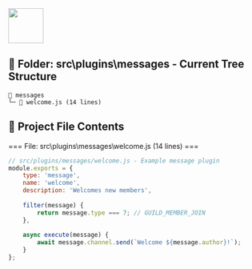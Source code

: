 <img src="https://banes-lab.com/assets/images/banes_lab/700px_Main_Animated.gif" width="70" />

## 📂 Folder: src\plugins\messages - Current Tree Structure
```
📂 messages
└─ 📜 welcome.js (14 lines)
```

## 📄 Project File Contents


=== File: src\plugins\messages\welcome.js (14 lines) ===

```javascript
// src/plugins/messages/welcome.js - Example message plugin
module.exports = {
    type: 'message',
    name: 'welcome',
    description: 'Welcomes new members',
    
    filter(message) {
        return message.type === 7; // GUILD_MEMBER_JOIN
    },
    
    async execute(message) {
        await message.channel.send(`Welcome ${message.author}!`);
    }
};
```
